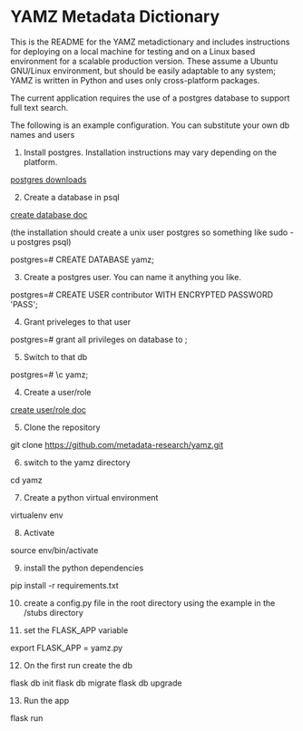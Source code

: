
# YAMZ Metadata Dictionary

This is the README for the YAMZ metadictionary and includes instructions for
deploying on a local machine for testing and on a Linux based environment for a
scalable production version. These assume a Ubuntu GNU/Linux environment, but
should be easily adaptable to any system; YAMZ is written in Python and uses
only cross-platform packages.

The current application requires the use of a postgres database to support full text search. 

The following is an example configuration. You can substitute your own db names and users


1. Install postgres. Installation instructions may vary depending on the platform.

[postgres downloads](https://www.postgresql.org/download/)


2. Create a database in psql

[create database doc](https://www.postgresql.org/docs/current/sql-createdatabase.html)

(the installation should create a unix user postgres so something like sudo -u postgres psql)

postgres=# CREATE DATABASE yamz;

3. Create a postgres user. You can name it anything you like.

postgres=# CREATE USER contributor WITH ENCRYPTED PASSWORD 'PASS';


4. Grant priveleges to that user

postgres=# grant all privileges on database <dbname> to <username> ;


5. Switch to that db

postgres=# \c yamz;


4. Create a user/role

[create user/role doc](https://www.postgresql.org/docs/current/sql-createuser.html)




5. Clone the repository

git clone https://github.com/metadata-research/yamz.git

6. switch to the yamz directory

cd yamz

7. Create a python virtual environment

virtualenv env

8. Activate

source env/bin/activate

9.  install the python dependencies

pip install -r requirements.txt


10.  create a config.py file in the root directory using the example in the /stubs directory

11. set the FLASK_APP variable

export FLASK_APP = yamz.py

12.  On the first run create the db

flask db init
flask db migrate
flask db upgrade

13. Run the app

flask run